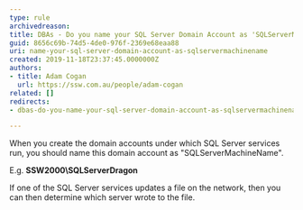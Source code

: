 ```yaml
---
type: rule
archivedreason: 
title: ​DBAs - Do you name your SQL Server Domain Account as 'SQLServerMachineName' so it is easily identified when performing network operations?
guid: 8656c69b-74d5-4de0-976f-2369e68eaa88
uri: name-your-sql-server-domain-account-as-sqlservermachinename
created: 2019-11-18T23:37:45.0000000Z
authors:
- title: Adam Cogan
  url: https://ssw.com.au/people/adam-cogan
related: []
redirects:
- dbas-do-you-name-your-sql-server-domain-account-as-sqlservermachinename-so-it-is-easily-identified-when-performing-network-operations

---
```



<p class="ssw15-rteElement-P">When you create the domain accounts under which SQL Server services run, you should name this domain account as &quot;SQLServerMachineName&quot;.&#160;</p><p class="ssw15-rteElement-P">E.g. <b>SSW2000\SQLServerDragon</b><br></p><p class="ssw15-rteElement-P">If one of the SQL Server services updates a file on the network, then you can then determine which server wrote to the file.​<br></p>
<br><excerpt class='endintro'></excerpt><br>



